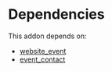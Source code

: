 # Dependencies

This addon depends on:

- [website_event](https://github.com/bringout/oca-ocb-website/tree/c163049a3e96080ea491b42bd2bc22efde70af98/odoo-bringout-oca-ocb-website_event)
- [event_contact](https://github.com/bringout/oca-mrp)
